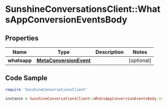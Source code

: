 # SunshineConversationsClient::WhatsAppConversionEventsBody

## Properties

Name | Type | Description | Notes
------------ | ------------- | ------------- | -------------
**whatsapp** | [**MetaConversionEvent**](MetaConversionEvent.md) |  | [optional] 

## Code Sample

```ruby
require 'SunshineConversationsClient'

instance = SunshineConversationsClient::WhatsAppConversionEventsBody.new(whatsapp: null)
```


